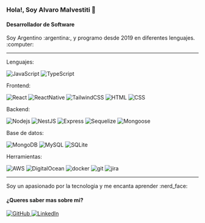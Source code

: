 ### Hola!, Soy Alvaro Malvestiti 👋

#### Desarrollador de Software
<p>Soy Argentino :argentina:, y programo desde 2019 en diferentes lenguajes. :computer:</p>

___

<p>Lenguajes:</p>
<p>
  <img alt="JavaScript" src="https://img.shields.io/badge/-JavaScript-yellow?style=plastic&logo=javascript&logoColor=white" />
  <img alt="TypeScript" src="https://img.shields.io/badge/-TypeScript-blue?style=plastic&logo=typescript&logoColor=white" />
</p>
<p>Frontend:</p>
<p>
  <img alt="React" src="https://img.shields.io/badge/-React-45b8d8?style=plastic&logo=react&logoColor=white" />
  <img alt="ReactNative" src="https://img.shields.io/badge/-React Native-45b8d8?style=plastic&logo=react&logoColor=white" />
  <img alt="TailwindCSS" src="https://img.shields.io/badge/-TailwindCSS-blue?style=plastic&logo=tailwindcss&logoColor=white" />
  <img alt="HTML" src="https://img.shields.io/badge/-HTML-red?style=plastic&logo=html5&logoColor=white" />
  <img alt="CSS" src="https://img.shields.io/badge/-CSS-blue?style=plastic&logo=css3&logoColor=white" />
</p>
<p>Backend:</p>
<p>
  <img alt="Nodejs" src="https://img.shields.io/badge/-Nodejs-green?style=plastic&logo=Node.js&logoColor=white" />
  <img alt="NestJS" src="https://img.shields.io/badge/-NestJS-red?style=plastic&logo=nestjs&logoColor=orange" />
  <img alt="Express" src="https://img.shields.io/badge/-Express-white?style=plastic&logo=express&logoColor=black" />
  <img alt="Sequelize" src="https://img.shields.io/badge/-Sequelize-white?style=plastic&logo=sequelize&logoColor=blue" />
  <img alt="Mongoose" src="https://img.shields.io/badge/-Mongoose-white?style=plastic&logo=mongodb" />
</p>
<p>Base de datos:</p>
<p>
  <img alt="MongoDB" src="https://img.shields.io/badge/-MongoDB-white?style=plastic&logo=mongodb" />
  <img alt="MySQL" src="https://img.shields.io/badge/-MySQL-white?style=plastic&logo=mysql&logoColor=black" />
  <img alt="SQLite" src="https://img.shields.io/badge/-SQLite-gray?style=plastic&logo=SQLite&logoColor=white" />
</p>
<p>Herramientas:</p>
<p>
  <img alt="AWS" src="https://img.shields.io/badge/-AWS-gray?style=plastic&logo=amazon&logoColor=orange" />
  <img alt="DigitalOcean" src="https://img.shields.io/badge/-DigitalOcean-gray?style=plastic&logo=digitalocean&logoColor=orange%22" />
  <img alt="docker" src="https://img.shields.io/badge/-Docker-blue?style=plastic&logo=docker&logoColor=white" />                                  
  <img alt="git" src="https://img.shields.io/badge/-Git-red?style=plastic&logo=git&logoColor=white" />
  <img alt="jira" src="https://img.shields.io/badge/-Jira-blue?style=plastic&logo=jira&logoColor=white" />
</p>

___

<p>Soy un apasionado por la tecnologia y me encanta aprender :nerd_face:</>

#### ¿Queres saber mas sobre mi?
<p>
  <a href="https://github.com/alvaarom" target="_blank">
    <img alt="GitHub" src="https://img.shields.io/badge/-GitHub-black?&style=plastic&logo=Github&logoColor=white" />
  </a>
  <a href="https://www.linkedin.com/in/alvaromalvestiti/" target="_blank">
    <img alt="LinkedIn" src="https://img.shields.io/badge/-LinkedIn-blue?&style=plastic&logo=linkedin&logoColor=white" />
  </a>
</p>

